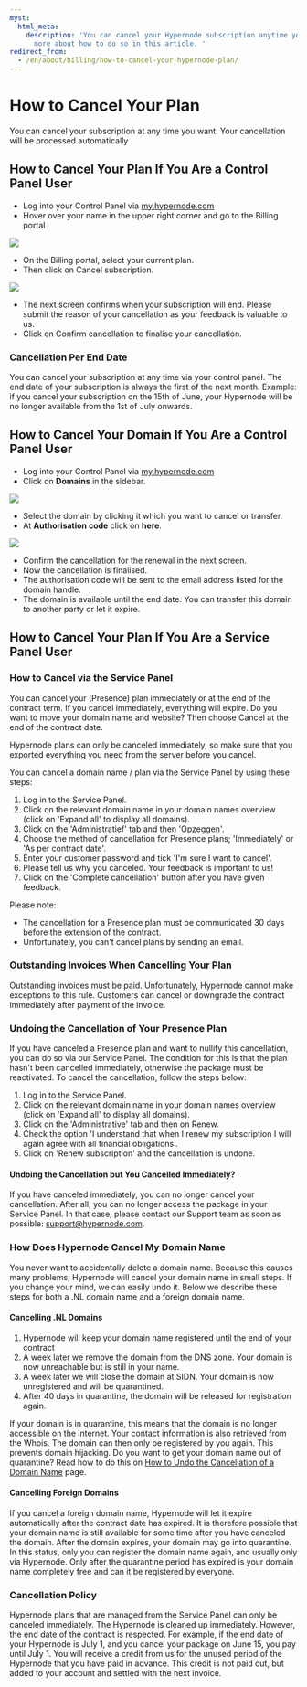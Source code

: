 ```yaml
---
myst:
  html_meta:
    description: 'You can cancel your Hypernode subscription anytime you want. Read
      more about how to do so in this article. '
redirect_from:
  - /en/about/billing/how-to-cancel-your-hypernode-plan/
---
```


<!-- source: https://support.hypernode.com/en/about/billing/how-to-cancel-your-hypernode-plan/ -->

# How to Cancel Your Plan

You can cancel your subscription at any time you want. Your cancellation will be processed automatically

## How to Cancel Your Plan If You Are a Control Panel User

- Log into your Control Panel via [my.hypernode.com](http://my.hypernode.com)
- Hover over your name in the upper right corner and go to the Billing portal

![](_res/6NwyUzGXOzfpv38Tv572P38BUVR-Fk4nnQ.png)

- On the Billing portal, select your current plan.
- Then click on Cancel subscription.

![](_res/_m2Tv_dKF0Q884I06cNjymK0XM8wvshksw.png)

- The next screen confirms when your subscription will end. Please submit the reason of your cancellation as your feedback is valuable to us.
- Click on Confirm cancellation to finalise your cancellation.

### Cancellation Per End Date

You can cancel your subscription at any time via your control panel. The end date of your subscription is always the first of the next month. Example: if you cancel your subscription on the 15th of June, your Hypernode will be no longer available from the 1st of July onwards.

## How to Cancel Your Domain If You Are a Control Panel User

- Log into your Control Panel via [my.hypernode.com](http://my.hypernode.com/)
- Click on **Domains** in the sidebar.

![](_res/J2LXr0iR8Fg8wtsuwv9-NzosfF82clh05A.png)

- Select the domain by clicking it which you want to cancel or transfer.
- At **Authorisation code** click on **here**.

![](_res/wg0rB2wf96--Cj5X1MZ4p-CHVCwhkY3e2A.png)

- Confirm the cancellation for the renewal in the next screen.
- Now the cancellation is finalised.
- The authorisation code will be sent to the email address listed for the domain handle.
- The domain is available until the end date. You can transfer this domain to another party or let it expire.

## How to Cancel Your Plan If You Are a Service Panel User

### How to Cancel via the Service Panel

You can cancel your (Presence) plan immediately or at the end of the contract term. If you cancel immediately, everything will expire. Do you want to move your domain name and website? Then choose Cancel at the end of the contract date.

Hypernode plans can only be canceled immediately, so make sure that you exported everything you need from the server before you cancel.

You can cancel a domain name / plan via the Service Panel by using these steps:

1. Log in to the Service Panel.
1. Click on the relevant domain name in your domain names overview (click on 'Expand all' to display all domains).
1. Click on the 'Administratief' tab and then 'Opzeggen'.
1. Choose the method of cancellation for Presence plans; 'Immediately' or 'As per contract date'.
1. Enter your customer password and tick 'I'm sure I want to cancel'.
1. Please tell us why you canceled. Your feedback is important to us!
1. Click on the 'Complete cancellation' button after you have given feedback.

Please note:

- The cancellation for a Presence plan must be communicated 30 days before the extension of the contract.
- Unfortunately, you can't cancel plans by sending an email.

### Outstanding Invoices When Cancelling Your Plan

Outstanding invoices must be paid. Unfortunately, Hypernode cannot make exceptions to this rule. Customers can cancel or downgrade the contract immediately after payment of the invoice.

### Undoing the Cancellation of Your Presence Plan

If you have canceled a Presence plan and want to nullify this cancellation, you can do so via our Service Panel. The condition for this is that the plan hasn't been cancelled immediately, otherwise the package must be reactivated. To cancel the cancellation, follow the steps below:

1. Log in to the Service Panel.
1. Click on the relevant domain name in your domain names overview (click on 'Expand all' to display all domains).
1. Click on the 'Administrative' tab and then on Renew.
1. Check the option 'I understand that when I renew my subscription I will again agree with all financial obligations'.
1. Click on 'Renew subscription' and the cancellation is undone.

#### Undoing the Cancellation but You Cancelled Immediately?

If you have canceled immediately, you can no longer cancel your cancellation. After all, you can no longer access the package in your Service Panel. In that case, please contact our Support team as soon as possible: [support@hypernode.com](mailto:support@hypernode.com).

### How Does Hypernode Cancel My Domain Name

You never want to accidentally delete a domain name. Because this causes many problems, Hypernode will cancel your domain name in small steps. If you change your mind, we can easily undo it. Below we describe these steps for both a .NL domain name and a foreign domain name.

#### Cancelling .NL Domains

1. Hypernode will keep your domain name registered until the end of your contract
1. A week later we remove the domain from the DNS zone. Your domain is now unreachable but is still in your name.
1. A week later we will close the domain at SIDN. Your domain is now unregistered and will be quarantined.
1. After 40 days in quarantine, the domain will be released for registration again.

If your domain is in quarantine, this means that the domain is no longer accessible on the internet. Your contact information is also retrieved from the Whois. The domain can then only be registered by you again. This prevents domain hijacking. Do you want to get your domain name out of quarantine? Read how to do this on [How to Undo the Cancellation of a Domain Name](https://support.hypernode.com/a/solutions/articles/48001144612?lang=en) page.

#### Cancelling Foreign Domains

If you cancel a foreign domain name, Hypernode will let it expire automatically after the contract date has expired. It is therefore possible that your domain name is still available for some time after you have canceled the domain. After the domain expires, your domain may go into quarantine. In this status, only you can register the domain name again, and usually only via Hypernode. Only after the quarantine period has expired is your domain name completely free and can it be registered by everyone.

### Cancellation Policy

Hypernode plans that are managed from the Service Panel can only be canceled immediately. The Hypernode is cleaned up immediately. However, the end date of the contract is respected. For example, if the end date of your Hypernode is July 1, and you cancel your package on June 15, you pay until July 1. You will receive a credit from us for the unused period of the Hypernode that you have paid in advance. This credit is not paid out, but added to your account and settled with the next invoice.

